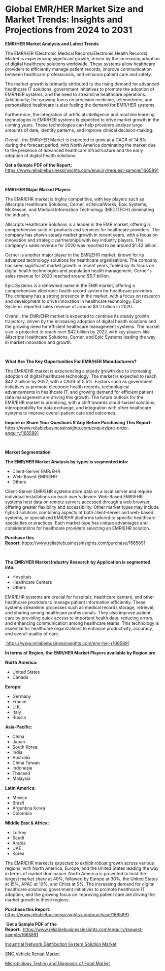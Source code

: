 <p><h1>Global EMR/HER Market Size and Market Trends: Insights and Projections from 2024 to 2031</h1></p><p><strong>EMR/HER Market Analysis and Latest Trends</strong></p>
<p><p>The EMR/HER (Electronic Medical Records/Electronic Health Records) Market is experiencing significant growth, driven by the increasing adoption of digital healthcare solutions worldwide. These systems allow healthcare providers to efficiently manage patient records, improve communication between healthcare professionals, and enhance patient care and safety. </p><p>The market growth is primarily attributed to the rising demand for advanced healthcare IT solutions, government initiatives to promote the adoption of EMR/HER systems, and the need to streamline healthcare operations. Additionally, the growing focus on precision medicine, telemedicine, and personalized healthcare is also fueling the demand for EMR/HER systems.</p><p>Furthermore, the integration of artificial intelligence and machine learning technologies in EMR/HER systems is expected to drive market growth in the coming years. These technologies can help providers analyze large amounts of data, identify patterns, and improve clinical decision-making.</p><p>Overall, the EMR/HER Market is expected to grow at a CAGR of 14.8% during the forecast period, with North America dominating the market due to the presence of advanced healthcare infrastructure and the early adoption of digital health solutions.</p></p>
<p><strong>Get a Sample PDF of the Report:&nbsp;</strong> <a href="https://www.reliablebusinessinsights.com/enquiry/request-sample/1665891">https://www.reliablebusinessinsights.com/enquiry/request-sample/1665891</a></p>
<p>&nbsp;</p>
<p><strong>EMR/HER Major Market Players</strong></p>
<p><p>The EMR/EHR market is highly competitive, with key players such as Allscripts Healthcare Solutions, Cerner, eClinicalWorks, Epic Systems, McKesson, and Medical Information Technology (MEDITECH) dominating the industry. </p><p>Allscripts Healthcare Solutions is a leader in the EMR market, offering a comprehensive suite of products and services for healthcare providers. The company has shown steady market growth in recent years, with a focus on innovation and strategic partnerships with key industry players. The company's sales revenue for 2020 was reported to be around $1.42 billion.</p><p>Cerner is another major player in the EMR/EHR market, known for its advanced technology solutions for healthcare organizations. The company has seen significant market growth in recent years, fueled by its focus on digital health technologies and population health management. Cerner's sales revenue for 2020 reached around $5.7 billion.</p><p>Epic Systems is a renowned name in the EMR market, offering a comprehensive electronic health record system for healthcare providers. The company has a strong presence in the market, with a focus on research and development to drive innovation in healthcare technology. Epic Systems reported sales revenue of around $3.2 billion in 2020.</p><p>Overall, the EMR/EHR market is expected to continue its steady growth trajectory, driven by the increasing adoption of digital health solutions and the growing need for efficient healthcare management systems. The market size is projected to reach over $42 billion by 2027, with key players like Allscripts Healthcare Solutions, Cerner, and Epic Systems leading the way in market innovation and growth.</p></p>
<p>&nbsp;</p>
<p><strong>What Are The Key Opportunities For EMR/HER Manufacturers?</strong></p>
<p><p>The EMR/EHR market is experiencing a steady growth due to increasing adoption of digital healthcare technology. The market is expected to reach $42.2 billion by 2027, with a CAGR of 5.5%. Factors such as government initiatives to promote electronic health records, technological advancements in healthcare IT, and growing demand for efficient patient data management are driving this growth. The future outlook for the EMR/EHR market is promising, with a shift towards cloud-based solutions, interoperability for data exchange, and integration with other healthcare systems to improve overall patient care and outcomes.</p></p>
<p><strong>Inquire or Share Your Questions If Any Before Purchasing This Report:</strong> <a href="https://www.reliablebusinessinsights.com/enquiry/pre-order-enquiry/1665891">https://www.reliablebusinessinsights.com/enquiry/pre-order-enquiry/1665891</a></p>
<p>&nbsp;</p>
<p><strong>Market Segmentation</strong></p>
<p><strong>The EMR/HER Market Analysis by types is segmented into:</strong></p>
<p><ul><li>Client-Server EMR/EHR</li><li>Web-Based EMR/EHR</li><li>Others</li></ul></p>
<p><p>Client-Server EMR/EHR systems store data on a local server and require individual installations on each user's device. Web-Based EMR/EHR systems host data on remote servers accessed through a web browser, offering greater flexibility and accessibility. Other market types may include hybrid solutions combining aspects of both client-server and web-based systems, or specialized EMR/EHR platforms tailored to specific healthcare specialties or practices. Each market type has unique advantages and considerations for healthcare providers selecting an EMR/EHR solution.</p></p>
<p><strong>Purchase this Report:&nbsp;</strong><a href="https://www.reliablebusinessinsights.com/purchase/1665891">https://www.reliablebusinessinsights.com/purchase/1665891</a></p>
<p>&nbsp;</p>
<p><strong>The EMR/HER Market Industry Research by Application is segmented into:</strong></p>
<p><ul><li>Hospitals</li><li>Healthcare Centers</li><li>Others</li></ul></p>
<p><p>EMR/EHR systems are crucial for hospitals, healthcare centers, and other healthcare providers to manage patient information efficiently. These systems streamline processes such as medical records storage, retrieval, and sharing among healthcare professionals. They also improve patient care by providing quick access to important health data, reducing errors, and enhancing communication among healthcare teams. This technology is essential for healthcare organizations to enhance productivity, accuracy, and overall quality of care.</p></p>
<p><a href="https://www.reliablebusinessinsights.com/emr-her-r1665891">&nbsp;https://www.reliablebusinessinsights.com/emr-her-r1665891</a></p>
<p><strong>In terms of Region, the EMR/HER Market Players available by Region are:</strong></p>
<p>
    <p> <strong> North America: </strong>
        <ul>
            <li>United States</li>
            <li>Canada</li>
        </ul>
        </p> 
    <p> <strong> Europe: </strong>
        <ul>
            <li>Germany</li>
            <li>France</li>
            <li>U.K.</li>
            <li>Italy</li>
            <li>Russia</li>
        </ul>
        </p> 
    <p> <strong> Asia-Pacific: </strong>
        <ul>
            <li>China</li>
            <li>Japan</li>
            <li>South Korea</li>
            <li>India</li>
            <li>Australia</li>
            <li>China Taiwan</li>
            <li>Indonesia</li>
            <li>Thailand</li>
            <li>Malaysia</li>
        </ul>
        </p> 
    <p> <strong> Latin America: </strong>
        <ul>
            <li>Mexico</li>
            <li>Brazil</li>
            <li>Argentina Korea</li>
            <li>Colombia</li>
        </ul>
        </p> 
    <p> <strong> Middle East & Africa: </strong>
        <ul>
            <li>Turkey</li>
            <li>Saudi</li>
            <li>Arabia</li>
            <li>UAE</li>
            <li>Korea</li>
        </ul>
    </p>
    </p>
<p><p>The EMR/EHR market is expected to exhibit robust growth across various regions, with North America, Europe, and the United States leading the way in terms of market dominance. North America is projected to hold the largest market share at 40%, followed by Europe at 30%, the United States at 15%, APAC at 10%, and China at 5%. The increasing demand for digital healthcare solutions, government initiatives to promote healthcare IT adoption, and the growing focus on improving patient care are driving the market growth in these regions.</p></p>
<p><strong>Purchase this Report: </strong><a href="https://www.reliablebusinessinsights.com/purchase/1665891">https://www.reliablebusinessinsights.com/purchase/1665891</a></p>
<p>&nbsp;<strong>Get a Sample PDF of the Report:&nbsp;&nbsp;</strong><a href="https://www.reliablebusinessinsights.com/enquiry/request-sample/1665891">https://www.reliablebusinessinsights.com/enquiry/request-sample/1665891</a></p>
<p><strong></strong></p>
<p><p><a href="https://github.com/kufem1/Market-Research-Report-List-3/blob/main/industrial-network-distribution-system-solution-market.md">Industrial Network Distribution System Solution Market</a></p><p><a href="https://github.com/singletonthaxterkelliehr2df/Market-Research-Report-List-3/blob/main/sng-vehicle-rental-market.md">SNG Vehicle Rental Market</a></p><p><a href="https://github.com/ashman753/Market-Research-Report-List-2/blob/main/microbiology-testing-and-diagnosis-of-food-market.md">Microbiology Testing and Diagnosis of Food Market</a></p></p>